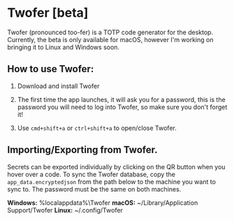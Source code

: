 # Twofer [beta]

Twofer (pronounced too-fer)  is a TOTP code generator for the desktop. Currently, the beta is only available for macOS, however I'm working on bringing it to Linux and Windows soon.

## How to use Twofer:

1. Download and install Twofer

2. The first time the app launches, it will ask you for a password, this is the password you will need to log into Twofer, so make sure you don't forget it!

3. Use `cmd+shift+a` or `ctrl+shift+a` to open/close Twofer.

## Importing/Exporting from Twofer.

Secrets can be exported individually by clicking on the QR button when you hover over a code. To sync the Twofer database, copy the `app_data.encryptedjson` from the path below to the machine you want to sync to. The password must be the same on both machines.

**Windows:** %localappdata%\Twofer
**macOS:** ~/Library/Application Support/Twofer
**Linux:** ~/.config/Twofer
